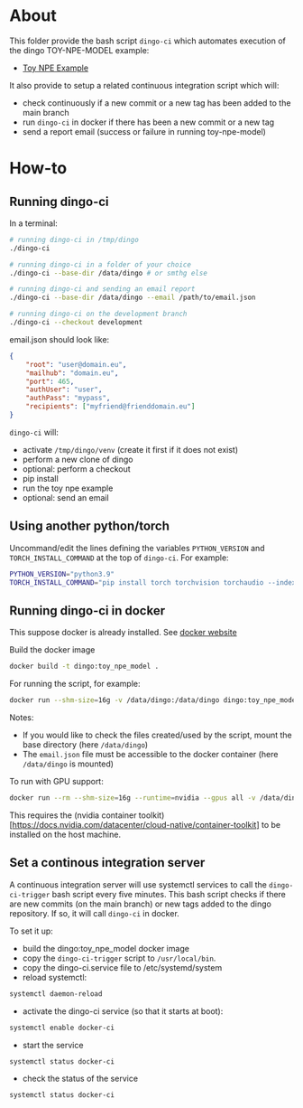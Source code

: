 # About

This folder provide the bash script `dingo-ci` which automates execution of the dingo TOY-NPE-MODEL example:

- [Toy NPE Example](https://dingo-gw.readthedocs.io/en/latest/example_toy_npe_model.html)

It also provide to setup a related continuous integration script which will:

- check continuously if a new commit or a new tag has been added to the main branch
- run `dingo-ci` in docker if there has been a new commit or a new tag
- send a report email (success or failure in running toy-npe-model)


# How-to

## Running dingo-ci

In a terminal:

```bash
# running dingo-ci in /tmp/dingo
./dingo-ci

# running dingo-ci in a folder of your choice
./dingo-ci --base-dir /data/dingo # or smthg else

# running dingo-ci and sending an email report
./dingo-ci --base-dir /data/dingo --email /path/to/email.json

# running dingo-ci on the development branch
./dingo-ci --checkout development
```

email.json should look like:

```json
{
    "root": "user@domain.eu",
    "mailhub": "domain.eu",
    "port": 465,
    "authUser": "user",
    "authPass": "mypass",
    "recipients": ["myfriend@frienddomain.eu"]
}
```

`dingo-ci` will:

- activate `/tmp/dingo/venv` (create it first if it does not exist)
- perform a new clone of dingo
- optional: perform a checkout
- pip install
- run the toy npe example
- optional: send an email

## Using another python/torch

Uncommand/edit the lines defining the variables `PYTHON_VERSION`
and `TORCH_INSTALL_COMMAND` at the top of `dingo-ci`. For example:

```bash
PYTHON_VERSION="python3.9"
TORCH_INSTALL_COMMAND="pip install torch torchvision torchaudio --index-url https://download.pytorch.org/whl/cu113 --upgrade"
```


## Running dingo-ci in docker

This suppose docker is already installed. 
See [docker website](https://docs.docker.com/engine/install/)

Build the docker image

```bash
docker build -t dingo:toy_npe_model .
```

For running the script, for example:

```bash
docker run --shm-size=16g -v /data/dingo:/data/dingo dingo:toy_npe_model --base-dir /data/dingo --email /data/dingo/email.json
``` 

Notes:

- If you would like to check the files created/used by the script, mount the base directory (here `/data/dingo`)
- The `email.json` file must be accessible to the docker container (here `/data/dingo` is mounted)

To run with GPU support:

```bash
docker run --rm --shm-size=16g --runtime=nvidia --gpus all -v /data/dingo:/data/dingo dingo:toy_npe_model --base-dir /data/dingo 
```

This requires the (nvidia container toolkit)[https://docs.nvidia.com/datacenter/cloud-native/container-toolkit] to be installed on the host machine.

## Set a continous integration server

A continuous integration server will use systemctl services to call the `dingo-ci-trigger` bash script every five minutes. This bash script checks if there are new commits (on the main branch) or new tags added to the dingo repository. If so, it will call `dingo-ci` in docker. 

To set it up:

- build the dingo:toy_npe_model docker image
- copy the `dingo-ci-trigger` script to `/usr/local/bin`.
- copy the dingo-ci.service file to /etc/systemd/system
- reload systemctl:

```bash
systemctl daemon-reload
```

- activate the dingo-ci service (so that it starts at boot):

```bash
systemctl enable docker-ci
```

- start the service

```
systemctl status docker-ci
```

- check the status of the service

```
systemctl status docker-ci
```
